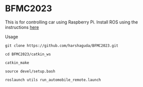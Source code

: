 # BFMC2023

This is for controlling car using Raspberry Pi.
Install ROS using the instructions [here](https://github.com/ECC-BFMC/Brain_ROS)

Usage 

`git clone https://github.com/harshaguda/BFMC2023.git`

`cd BFMC2023/catkin_ws`

`catkin_make`

`source devel/setup.bash`

`roslaunch utils run_automobile_remote.launch`

